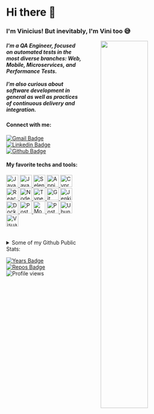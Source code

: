 <h1> Hi there 👋</h1>

<h3>I'm Vinicius! But inevitably, I'm Vini too 😅</h3>

<img width=50% style="float: right; margin-left: 50px;" src="https://media2.giphy.com/media/l4FGEU8ISIv6SGzL2/source.gif">

<h5>
  I'm a QA Engineer, focused on automated tests in the most diverse branches: Web, Mobile, Microservices, and Performance Tests.
  <br/>
  <br/>
  I'm also curious about software development in general as well as practices of continuous delivery and integration.
</h5>

<h4>Connect with me: </h4>

[![Gmail Badge](https://img.shields.io/badge/Gmail-c14438?style=flat&logo=Gmail&logoColor=white)](mailto:viniciusflores379@gmail.com "Connect via Email")
[![Linkedin Badge](https://img.shields.io/badge/-LinkedIn-0072b1?style=flat&logo=Linkedin&logoColor=white)](https://www.linkedin.com/in/viniciusflores379/ "Connect on LinkedIn")
[![Github Badge](https://img.shields.io/badge/-GitHub-000000?style=flat&logo=Github&logoColor=white)](https://www.github.com/viniciusflores/ "Connect on GitHub")

<h4>My favorite techs and tools: </h4>

<div style="color:white">
  <a href="https://java.com/en/download/help/develop.html">
  <img height="32" width="32" src="https://unpkg.com/simple-icons@v3/icons/java.svg" alt="Java"/>
  </a>

  <a href="https://javascript.info/js">
  <img height="32" width="32" src="https://unpkg.com/simple-icons@v3/icons/javascript.svg" alt="Javascript"/>
  </a>

  <a href="https://www.selenium.dev/">
  <img height="32" width="32" src="https://icon-library.com/images/selenium-icon/selenium-icon-12.jpg" alt="Selenium">
  </a>

  <a href="http://appium.io/">
  <img height="32" width="32" src="https://brandslogos.com/wp-content/uploads/images/large/appium-logo-black-and-white.png" alt="Appium">
  </a>

  <a href="https://www.cypress.io/">
  <img height="32" width="32" src="https://unpkg.com/simple-icons@v3/icons/cypress.svg" alt="Cypress"/>
  </a>

  <a href="https://reactjs.org/">
  <img height="32" width="32" src="https://unpkg.com/simple-icons@v3/icons/react.svg" alt="React"/>
  </a>

  <a href="https://nodejs.org/en/">
  <img height="32" width="32" src="https://unpkg.com/simple-icons@v3/icons/node-dot-js.svg" alt="Node"/>
  </a>

  <a href="https://www.typescriptlang.org/">
  <img height="32" width="32" src="https://unpkg.com/simple-icons@v3/icons/typescript.svg" alt="Typescript"/>
  </a>

  <a href="https://git-scm.com/">
  <img height="32" width="32" src="https://unpkg.com/simple-icons@v3/icons/git.svg" alt="Git"/>
  </a>

  <a href="https://www.jenkins.io/">
  <img height="32" width="32" src="https://unpkg.com/simple-icons@v3/icons/jenkins.svg" alt="Jenkins"/>
  </a>

  <a href="https://www.docker.com/">
  <img height="32" width="32" src="https://unpkg.com/simple-icons@v3/icons/docker.svg" alt="Docker"/>
  </a>

  <a href="https://www.postgresql.org/">
  <img height="32" width="32" src="https://unpkg.com/simple-icons@v3/icons/postgresql.svg" alt="Postgress"/>
  </a>

  <a href="https://www.mongodb.com/">
  <img height="32" width="32" src="https://unpkg.com/simple-icons@v3/icons/mongodb.svg" alt="MongoDb"/>
  </a>

  <a href="https://www.postman.com/">
  <img height="32" width="32" src="https://unpkg.com/simple-icons@v3/icons/postman.svg" alt="Postman"/>
  </a>

  <a href="https://ubuntu.com/">
  <img height="32" width="32" src="https://unpkg.com/simple-icons@v3/icons/ubuntu.svg" alt="Ubuntu"/>
  </a>

  <a href="https://code.visualstudio.com/">
  <img height="32" width="32" src="https://unpkg.com/simple-icons@v3/icons/visualstudiocode.svg" alt="Visual Studio Code"/>
  </a>
</div>
<br/>  
<br/>  

<details><summary>Some of my Github Public Stats:</summary>

  [![Viniciusflores's github stats](https://github-readme-stats.vercel.app/api?username=viniciusflores&count_private=true&show_icons=true&include_all_commits&show_owner)](https://github.com/viniciusflores/github-readme-stats)
  [![Top Langs](https://github-readme-stats.vercel.app/api/top-langs/?username=viniciusflores&count_private=true&layout=compact)](https://github.com/viniciusflores/github-readme-stats)

  [![Git trophy's](https://github-profile-trophy.vercel.app/?username=viniciusflores)](https://github.com/ryo-ma/github-profile-trophy)

  [![GitHub metrics](https://metrics.lecoq.io/viniciusflores?template=terminal&followup=1&isocalendar=1)](https://github.com/lowlighter/metrics)

</details>

[![Years Badge](https://badges.pufler.dev/years/viniciusflores)](https://badges.pufler.dev)
[![Repos Badge](https://badges.pufler.dev/repos/viniciusflores)](https://badges.pufler.dev)
![Profile views](https://gpvc.arturio.dev/viniciusflores)
